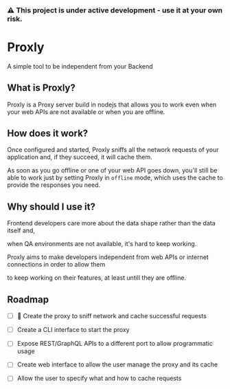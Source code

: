### :warning: This project is under active development - use it at your own risk.

# Proxly

A simple tool to be independent from your Backend

## What is Proxly?

Proxly is a Proxy server build in nodejs that allows you to work even when your web APIs are not available or when you are offline.

## How does it work?

Once configured and started, Proxly sniffs all the network requests of your application and, if they succeed, it will cache them.

As soon as you go offline or one of your web API goes down, you'll still be able to work just by setting Proxly in `offline` mode, which uses the cache to provide the responses you need.

## Why should I use it?

Frontend developers care more about the data shape rather than the data itself and,

when QA environments are not available, it's hard to keep working.

Proxly aims to make developers independent from web APIs or internet connections in order to allow them

to keep working on their features, at least untill they are offline.

## Roadmap

- [ ] :construction: Create the proxy to sniff network and cache successful requests

- [ ] Create a CLI interface to start the proxy

- [ ] Expose REST/GraphQL APIs to a different port to allow programmatic usage

- [ ] Create web interface to allow the user manage the proxy and its cache

- [ ] Allow the user to specify what and how to cache requests
